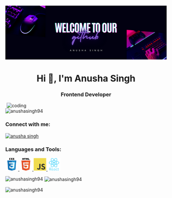 

<!--
**AnushaSingh94/AnushaSingh94** is a ✨ _special_ ✨ repository because its `README.md` (this file) appears on your GitHub profile.

Here are some ideas to get you started:

- 🔭 I’m currently working on ...
- 🌱 I’m currently learning ...
- 👯 I’m looking to collaborate on ...
- 🤔 I’m looking for help with ...
- 💬 Ask me about ...
- 📫 How to reach me: ...
- 😄 Pronouns: ...
- ⚡ Fun fact: ...
-->
![logo](https://github.com/AnushaSingh94/AnushaSingh94/blob/main/Banner.png)

<h1 align="center">Hi 👋, I'm Anusha Singh</h1>
<h3 align="center">Frontend Developer</h3>
<img align="right" alt="coding" width="500" src="https://mir-s3-cdn-cf.behance.net/project_modules/disp/601014116770475.6068beff4640a.gif"

<p align="left"> <img src="https://komarev.com/ghpvc/?username=anushasingh94&label=Profile%20views&color=0e75b6&style=flat" alt="anushasingh94" /> </p>

<h3 align="left">Connect with me:</h3>
<p align="left">
<a href="https://linkedin.com/in/anusha singh" target="blank"><img align="center" src="https://raw.githubusercontent.com/rahuldkjain/github-profile-readme-generator/master/src/images/icons/Social/linked-in-alt.svg" alt="anusha singh" height="30" width="40" /></a>
</p>

<h3 align="left">Languages and Tools:</h3>
<p align="left"> <a href="https://www.w3schools.com/css/" target="_blank" rel="noreferrer"> <img src="https://raw.githubusercontent.com/devicons/devicon/master/icons/css3/css3-original-wordmark.svg" alt="css3" width="40" height="40"/> </a> <a href="https://www.w3.org/html/" target="_blank" rel="noreferrer"> <img src="https://raw.githubusercontent.com/devicons/devicon/master/icons/html5/html5-original-wordmark.svg" alt="html5" width="40" height="40"/> </a> <a href="https://developer.mozilla.org/en-US/docs/Web/JavaScript" target="_blank" rel="noreferrer"> <img src="https://raw.githubusercontent.com/devicons/devicon/master/icons/javascript/javascript-original.svg" alt="javascript" width="40" height="40"/> </a> <a href="https://reactjs.org/" target="_blank" rel="noreferrer"> <img src="https://raw.githubusercontent.com/devicons/devicon/master/icons/react/react-original-wordmark.svg" alt="react" width="40" height="40"/> </a> </p>

<p><img align="left" src="https://github-readme-stats.vercel.app/api/top-langs?username=anushasingh94&show_icons=true&locale=en&layout=compact" alt="anushasingh94" /></p>

<p>&nbsp;<img align="center" src="https://github-readme-stats.vercel.app/api?username=anushasingh94&show_icons=true&locale=en" alt="anushasingh94" /></p>

<p><img align="center" src="https://github-readme-streak-stats.herokuapp.com/?user=anushasingh94&" alt="anushasingh94" /></p>
